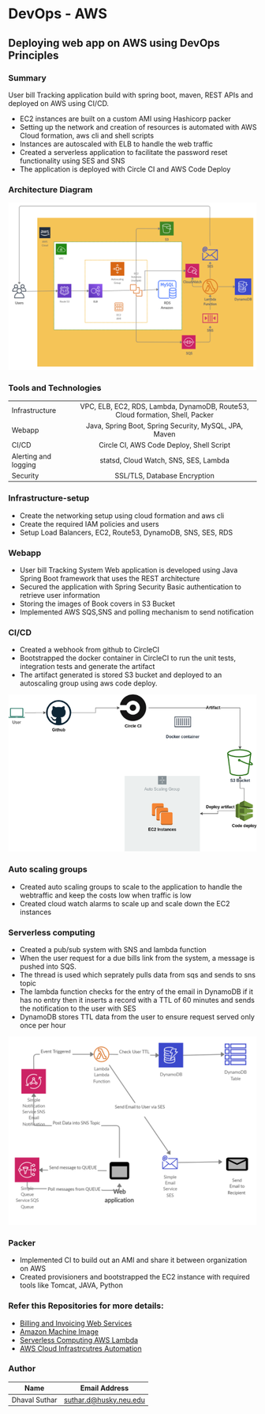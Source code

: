 # DevOps - AWS

## Deploying web app on AWS using DevOps Principles

### Summary

User bill Tracking application build with spring boot, maven, REST APIs and deployed on AWS using CI/CD.

* EC2 instances are built on a custom AMI using Hashicorp packer
* Setting up the network and creation of resources is automated with AWS Cloud formation, aws cli and shell scripts
* Instances are autoscaled with ELB to handle the web traffic
* Created a serverless application to facilitate the password reset functionality using SES and SNS
* The application is deployed with Circle CI and AWS Code Deploy

### Architecture Diagram
 
![alt text](./templates/AWS_Architecture.png)

### Tools and Technologies

|                      |               |   
| -------------        |:-------------:| 
| Infrastructure       | VPC, ELB, EC2, RDS, Lambda, DynamoDB, Route53, Cloud formation, Shell, Packer |
| Webapp               | 	Java, Spring Boot, Spring Security, MySQL,  JPA, Maven |  
| CI/CD                | Circle CI, AWS Code Deploy, Shell Script      |  
| Alerting and logging | statsd, Cloud Watch, SNS, SES, Lambda |
| Security             | SSL/TLS, Database Encryption      |


### Infrastructure-setup
* Create the networking setup using cloud formation and aws cli
* Create the required IAM policies and users
* Setup Load Balancers, EC2, Route53, DynamoDB, SNS, SES, RDS

### Webapp
* User bill Tracking System Web application is developed using Java Spring Boot framework that uses the REST architecture
* Secured the application with Spring Security Basic authentication to retrieve user information
* Storing the images of Book covers in S3 Bucket
* Implemented AWS SQS,SNS and polling mechanism to send notification

### CI/CD
* Created a webhook from github to CircleCI
* Bootstrapped the docker container in CircleCI to run the unit tests, integration tests and generate the artifact
* The artifact generated is stored S3 bucket and deployed to an autoscaling group using aws code deploy.

![alt text](./templates/ci-cd.png)

### Auto scaling groups
* Created auto scaling groups to scale to the application to handle the webtraffic and keep the costs low when traffic is low
* Created cloud watch alarms to scale up and scale down the EC2 instances

### Serverless computing
* Created a pub/sub system with SNS and lambda function
* When the user request for a due bills link from the system, a message is pushed into SQS.
* The thread is used which seprately pulls data from sqs and sends to sns topic
* The lambda function checks for the entry of the email in DynamoDB if it has no entry then it inserts a record with a TTL of 60 minutes and sends the notification to the user with SES
* DynamoDB stores TTL data from the user to ensure request served only once per hour

![alt text](./templates/Lambda.png)

### Packer
* Implemented CI to build out an AMI and share it between organization on AWS
* Created provisioners and bootstrapped the EC2 instance with required tools like Tomcat, JAVA, Python

### Refer this Repositories for more details:

* [Billing and Invoicing Web Services](https://github.com/suthardhaval24/webapp)
* [Amazon Machine Image](https://github.com/suthardhaval24/ami)
* [Serverless Computing AWS Lambda](https://github.com/suthardhaval24/serverless)
* [AWS Cloud Infrastrcutres Automation](https://github.com/suthardhaval24/infrastructure)


### Author

|  Name                   | Email Address               |   
| -------------        |:-------------:| 
| Dhaval Suthar       | suthar.d@husky.neu.edu |
